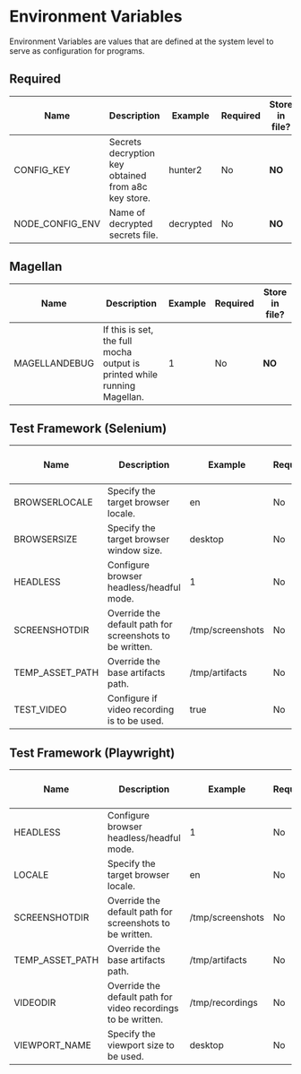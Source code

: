 # Environment Variables

Environment Variables are values that are defined at the system level to serve as configuration for programs.

## Required

| Name            | Description                                         | Example   | Required | Store in file? |
| --------------- | --------------------------------------------------- | --------- | -------- | -------------- |
| CONFIG_KEY      | Secrets decryption key obtained from a8c key store. | hunter2   | No       | **NO**         |
| NODE_CONFIG_ENV | Name of decrypted secrets file.                     | decrypted | No       | **NO**         |

## Magellan

| Name          | Description                                                              | Example | Required | Store in file? |
| ------------- | ------------------------------------------------------------------------ | ------- | -------- | -------------- |
| MAGELLANDEBUG | If this is set, the full mocha output is printed while running Magellan. | 1       | No       | **NO**         |

## Test Framework (Selenium)

| Name            | Description                                              | Example          | Required | Store in file? |
| --------------- | -------------------------------------------------------- | ---------------- | -------- | -------------- |
| BROWSERLOCALE   | Specify the target browser locale.                       | en               | No       | **NO**         |
| BROWSERSIZE     | Specify the target browser window size.                  | desktop          | No       | **NO**         |
| HEADLESS        | Configure browser headless/headful mode.                 | 1                | No       | **NO**         |
| SCREENSHOTDIR   | Override the default path for screenshots to be written. | /tmp/screenshots | No       | **NO**         |
| TEMP_ASSET_PATH | Override the base artifacts path.                        | /tmp/artifacts   | No       | **NO**         |
| TEST_VIDEO      | Configure if video recording is to be used.              | true             | No       | **NO**         |

## Test Framework (Playwright)

| Name            | Description                                                   | Example          | Required | Store in file? |
| --------------- | ------------------------------------------------------------- | ---------------- | -------- | -------------- |
| HEADLESS        | Configure browser headless/headful mode.                      | 1                | No       | **NO**         |
| LOCALE          | Specify the target browser locale.                            | en               | No       | **NO**         |
| SCREENSHOTDIR   | Override the default path for screenshots to be written.      | /tmp/screenshots | No       | **NO**         |
| TEMP_ASSET_PATH | Override the base artifacts path.                             | /tmp/artifacts   | No       | **NO**         |
| VIDEODIR        | Override the default path for video recordings to be written. | /tmp/recordings  | No       | **NO**         |
| VIEWPORT_NAME     | Specify the viewport size to be used.                        | desktop          | No       | **NO**         |

<!-- When adding new rows, run the following command to sort the resulting sub-table in alphabetical order:

cd test/e2e/docs
head -n 38 environment_variables.md | tail +33 | sort --field-separator=\| --key=1

Adjust the value of `head -n <x>` to be the last row of the table to be sorted.
Adjust the value of `tail +x` to be the first row of the table to be sorted.
 -->
